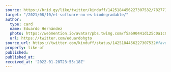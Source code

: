 ```yaml
---
source: https://brid.gy/like/twitter/kinduff/1425184456227307532/782771502634590209
target: "/2021/08/10/el-software-no-es-biodegradable/"
author:
  type: card
  name: Eduardo Hernández
  photo: https://webmention.io/avatar/pbs.twimg.com/f5a690441d125c0a1c0e49fb01e1c3b2ecc7ababb0ff4bfeb55eb98f34fcb690.jpg
  url: https://twitter.com/eduardohgto
source_url: https://twitter.com/kinduff/status/1425184456227307532#favorited-by-782771502634590209
property: like-of
published:
published_at:
received_at: '2022-01-28T23:55:18Z'
---
```


